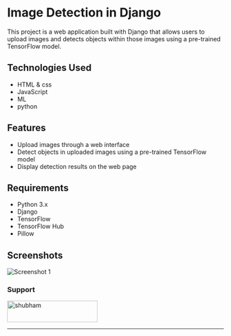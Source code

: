 # Image Detection in Django

This project is a web application built with Django that allows users to upload images and detects objects within those images using a pre-trained TensorFlow model.

## Technologies Used

- HTML & css
- JavaScript
- ML
- python

## Features

- Upload images through a web interface
- Detect objects in uploaded images using a pre-trained TensorFlow model
- Display detection results on the web page

## Requirements

- Python 3.x
- Django
- TensorFlow
- TensorFlow Hub
- Pillow

## Screenshots

![Screenshot 1](/screenshots/screenshot1.png)

<h3 align="left">Support </h3>
<p><a href="https://buymeacoffee.com/shubhammca88"> <img align="left" src="https://cdn.buymeacoffee.com/buttons/v2/default-yellow.png" height="50" width="210" alt="shubham" /></a></p><br><br>

<br/>
<hr/>
<br/>



